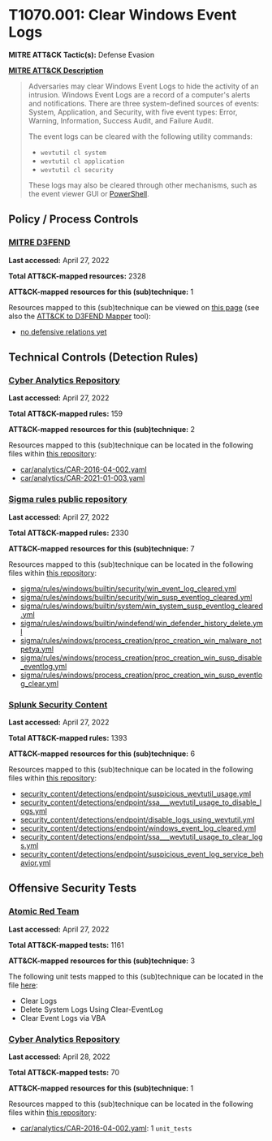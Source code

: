 # T1070.001: Clear Windows Event Logs
**MITRE ATT&CK Tactic(s):** Defense Evasion

**[MITRE ATT&CK Description](https://attack.mitre.org/techniques/T1070/001)**
<blockquote>Adversaries may clear Windows Event Logs to hide the activity of an intrusion. Windows Event Logs are a record of a computer's alerts and notifications. There are three system-defined sources of events: System, Application, and Security, with five event types: Error, Warning, Information, Success Audit, and Failure Audit.

The event logs can be cleared with the following utility commands:

* <code>wevtutil cl system</code>
* <code>wevtutil cl application</code>
* <code>wevtutil cl security</code>

These logs may also be cleared through other mechanisms, such as the event viewer GUI or [PowerShell](https://attack.mitre.org/techniques/T1059/001).</blockquote>

## Policy / Process Controls
### [MITRE D3FEND](https://d3fend.mitre.org/)
**Last accessed:** April 27, 2022

**Total ATT&CK-mapped resources:** 2328

**ATT&CK-mapped resources for this (sub)technique:** 1

Resources mapped to this (sub)technique can be viewed on [this page](https://d3fend.mitre.org/) (see also the [ATT&CK to D3FEND Mapper](https://d3fend.mitre.org/tools/attack-mapper) tool):

* [no defensive relations yet](https://d3fend.mitre.org/techniques/d3f:nodefensiverelationsyet)

## Technical Controls (Detection Rules)
### [Cyber Analytics Repository](https://car.mitre.org)
**Last accessed:** April 27, 2022

**Total ATT&CK-mapped rules:** 159

**ATT&CK-mapped resources for this (sub)technique:** 2

Resources mapped to this (sub)technique can be located in the following files within [this repository](https://github.com/mitre-attack/car/blob/master/analytics):

* [car/analytics/CAR-2016-04-002.yaml](https://github.com/mitre-attack/car/blob/master/analytics/CAR-2016-04-002.yaml)
* [car/analytics/CAR-2021-01-003.yaml](https://github.com/mitre-attack/car/blob/master/analytics/CAR-2021-01-003.yaml)

### [Sigma rules public repository](https://github.com/SigmaHQ/sigma)
**Last accessed:** April 27, 2022

**Total ATT&CK-mapped rules:** 2330

**ATT&CK-mapped resources for this (sub)technique:** 7

Resources mapped to this (sub)technique can be located in the following files within [this repository](https://github.com/SigmaHQ/sigma/tree/master/rules):

* [sigma/rules/windows/builtin/security/win_event_log_cleared.yml](https://github.com/SigmaHQ/sigma/blob/master/rules/windows/builtin/security/win_event_log_cleared.yml)
* [sigma/rules/windows/builtin/security/win_susp_eventlog_cleared.yml](https://github.com/SigmaHQ/sigma/blob/master/rules/windows/builtin/security/win_susp_eventlog_cleared.yml)
* [sigma/rules/windows/builtin/system/win_system_susp_eventlog_cleared.yml](https://github.com/SigmaHQ/sigma/blob/master/rules/windows/builtin/system/win_system_susp_eventlog_cleared.yml)
* [sigma/rules/windows/builtin/windefend/win_defender_history_delete.yml](https://github.com/SigmaHQ/sigma/blob/master/rules/windows/builtin/windefend/win_defender_history_delete.yml)
* [sigma/rules/windows/process_creation/proc_creation_win_malware_notpetya.yml](https://github.com/SigmaHQ/sigma/blob/master/rules/windows/process_creation/proc_creation_win_malware_notpetya.yml)
* [sigma/rules/windows/process_creation/proc_creation_win_susp_disable_eventlog.yml](https://github.com/SigmaHQ/sigma/blob/master/rules/windows/process_creation/proc_creation_win_susp_disable_eventlog.yml)
* [sigma/rules/windows/process_creation/proc_creation_win_susp_eventlog_clear.yml](https://github.com/SigmaHQ/sigma/blob/master/rules/windows/process_creation/proc_creation_win_susp_eventlog_clear.yml)

### [Splunk Security Content](https://github.com/splunk/security_content)
**Last accessed:** April 27, 2022

**Total ATT&CK-mapped rules:** 1393

**ATT&CK-mapped resources for this (sub)technique:** 6

Resources mapped to this (sub)technique can be located in the following files within [this repository](https://github.com/splunk/security_content/tree/develop/detections):

* [security_content/detections/endpoint/suspicious_wevtutil_usage.yml](https://github.com/splunk/security_content/blob/develop/detections/endpoint/suspicious_wevtutil_usage.yml)
* [security_content/detections/endpoint/ssa___wevtutil_usage_to_disable_logs.yml](https://github.com/splunk/security_content/blob/develop/detections/endpoint/ssa___wevtutil_usage_to_disable_logs.yml)
* [security_content/detections/endpoint/disable_logs_using_wevtutil.yml](https://github.com/splunk/security_content/blob/develop/detections/endpoint/disable_logs_using_wevtutil.yml)
* [security_content/detections/endpoint/windows_event_log_cleared.yml](https://github.com/splunk/security_content/blob/develop/detections/endpoint/windows_event_log_cleared.yml)
* [security_content/detections/endpoint/ssa___wevtutil_usage_to_clear_logs.yml](https://github.com/splunk/security_content/blob/develop/detections/endpoint/ssa___wevtutil_usage_to_clear_logs.yml)
* [security_content/detections/endpoint/suspicious_event_log_service_behavior.yml](https://github.com/splunk/security_content/blob/develop/detections/endpoint/suspicious_event_log_service_behavior.yml)


## Offensive Security Tests
### [Atomic Red Team](https://github.com/redcanaryco/atomic-red-team)
**Last accessed:** April 27, 2022

**Total ATT&CK-mapped tests:** 1161

**ATT&CK-mapped resources for this (sub)technique:** 3

The following unit tests mapped to this (sub)technique can be located in the file [here](https://github.com/redcanaryco/atomic-red-team/tree/master/atomics/T1070.001/T1070.001.yaml):

* Clear Logs
* Delete System Logs Using Clear-EventLog
* Clear Event Logs via VBA

### [Cyber Analytics Repository](https://car.mitre.org)
**Last accessed:** April 28, 2022

**Total ATT&CK-mapped tests:** 70

**ATT&CK-mapped resources for this (sub)technique:** 1

Resources mapped to this (sub)technique can be located in the following files within [this repository](https://github.com/mitre-attack/car/blob/master/analytics):

* [car/analytics/CAR-2016-04-002.yaml](https://github.com/mitre-attack/car/blob/master/analytics/CAR-2016-04-002.yaml): 1 <code>unit_tests</code>

